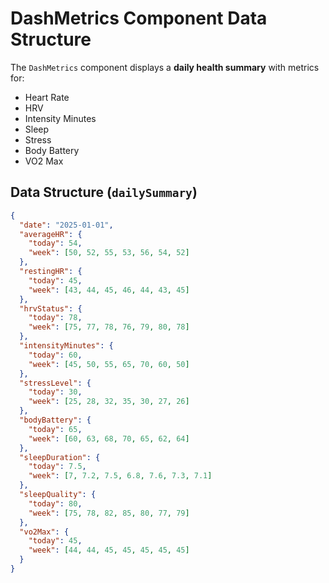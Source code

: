 # DashMetrics Component Data Structure

The `DashMetrics` component displays a **daily health summary** with metrics for:

- Heart Rate
- HRV
- Intensity Minutes
- Sleep
- Stress
- Body Battery
- VO2 Max

## Data Structure (`dailySummary`)

```json
{
  "date": "2025-01-01",
  "averageHR": {
    "today": 54,
    "week": [50, 52, 55, 53, 56, 54, 52]
  },
  "restingHR": {
    "today": 45,
    "week": [43, 44, 45, 46, 44, 43, 45]
  },
  "hrvStatus": {
    "today": 78,
    "week": [75, 77, 78, 76, 79, 80, 78]
  },
  "intensityMinutes": {
    "today": 60,
    "week": [45, 50, 55, 65, 70, 60, 50]
  },
  "stressLevel": {
    "today": 30,
    "week": [25, 28, 32, 35, 30, 27, 26]
  },
  "bodyBattery": {
    "today": 65,
    "week": [60, 63, 68, 70, 65, 62, 64]
  },
  "sleepDuration": {
    "today": 7.5,
    "week": [7, 7.2, 7.5, 6.8, 7.6, 7.3, 7.1]
  },
  "sleepQuality": {
    "today": 80,
    "week": [75, 78, 82, 85, 80, 77, 79]
  },
  "vo2Max": {
    "today": 45,
    "week": [44, 44, 45, 45, 45, 45, 45]
  }
}
```
